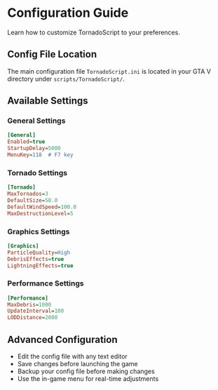 # Configuration Guide

Learn how to customize TornadoScript to your preferences.

## Config File Location
The main configuration file `TornadoScript.ini` is located in your GTA V directory under `scripts/TornadoScript/`.

## Available Settings

### General Settings
```ini
[General]
Enabled=true
StartupDelay=5000
MenuKey=118  # F7 key
```

### Tornado Settings
```ini
[Tornado]
MaxTornados=3
DefaultSize=50.0
DefaultWindSpeed=100.0
MaxDestructionLevel=5
```

### Graphics Settings
```ini
[Graphics]
ParticleQuality=High
DebrisEffects=true
LightningEffects=true
```

### Performance Settings
```ini
[Performance]
MaxDebris=1000
UpdateInterval=100
LODDistance=2000
```

## Advanced Configuration
- Edit the config file with any text editor
- Save changes before launching the game
- Backup your config file before making changes
- Use the in-game menu for real-time adjustments
